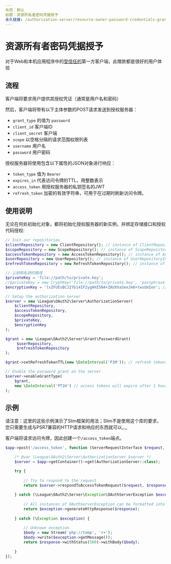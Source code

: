 ```yaml
---
布局：默认
标题：资源所有者密码凭据授予
永久链接: /authorization-server/resource-owner-password-credentials-grant/
---
```


# 资源所有者密码凭据授予

对于Web和本机应用程序中的<u>受信任的</u>第一方客户端，此赠款都是很好的用户体验

## 流程

客户端将要求用户提供其授权凭证（通常是用户名和密码）

然后，客户端将带有以下主体参数的POST请求发送到授权服务器：

* `grant_type` 的值为 `password`
* `client_id` 客户端ID 
* `client_secret` 客户端
* `scope` 以空格分隔的请求范围权限列表
* `username` 用户名
* `password` 用户密码

授权服务器将使用包含以下属性的JSON对象进行响应：

* `token_type` 值为 `Bearer`
* `expires_in` 代表访问令牌的TTL，用整数表示
* `access_token` 用授权服务器的私钥签名的JWT
* `refresh_token` 加密的有效字符串，可用于在过期时刷新访问令牌。

## 使用说明

无论在何处初始化对象，都将初始化授权服务器的新实例，并绑定存储接口和授权代码授权:

~~~ php
// Init our repositories
$clientRepository = new ClientRepository(); // instance of ClientRepositoryInterface
$scopeRepository = new ScopeRepository(); // instance of ScopeRepositoryInterface
$accessTokenRepository = new AccessTokenRepository(); // instance of AccessTokenRepositoryInterface
$userRepository = new UserRepository(); // instance of UserRepositoryInterface
$refreshTokenRepository = new RefreshTokenRepository(); // instance of RefreshTokenRepositoryInterface

// 公钥和私钥的路径
$privateKey = 'file://path/to/private.key';
//$privateKey = new CryptKey('file://path/to/private.key', 'passphrase'); // if private key has a pass phrase
$encryptionKey = 'lxZFUEsBCJ2Yb14IF2ygAHI5N4+ZAUXXaSeeJm6+twsUmIen'; // generate using base64_encode(random_bytes(32))

// Setup the authorization server
$server = new \League\OAuth2\Server\AuthorizationServer(
    $clientRepository,
    $accessTokenRepository,
    $scopeRepository,
    $privateKey,
    $encryptionKey
);

$grant = new \League\OAuth2\Server\Grant\PasswordGrant(
     $userRepository,
     $refreshTokenRepository
);

$grant->setRefreshTokenTTL(new \DateInterval('P1M')); // refresh tokens will expire after 1 month

// Enable the password grant on the server
$server->enableGrantType(
    $grant,
    new \DateInterval('PT1H') // access tokens will expire after 1 hour
);
~~~

## 示例

请注意：这里的这些示例演示了Slim框架的用法；Slim不是使用这个库的要求，您只需要生成与PSR7兼容的HTTP请求和响应的东西就可以_._

客户端将请求访问令牌，因此创建一个`/access_token`端点。

~~~ php
$app->post('/access_token', function (ServerRequestInterface $request, ResponseInterface $response) use ($app) {

    /* @var \League\OAuth2\Server\AuthorizationServer $server */
    $server = $app->getContainer()->get(AuthorizationServer::class);

    try {
    
        // Try to respond to the request
        return $server->respondToAccessTokenRequest($request, $response);
        
    } catch (\League\OAuth2\Server\Exception\OAuthServerException $exception) {
    
        // All instances of OAuthServerException can be formatted into a HTTP response
        return $exception->generateHttpResponse($response);
        
    } catch (\Exception $exception) {
    
        // Unknown exception
        $body = new Stream('php://temp', 'r+');
        $body->write($exception->getMessage());
        return $response->withStatus(500)->withBody($body);
        
    }
});
~~~
